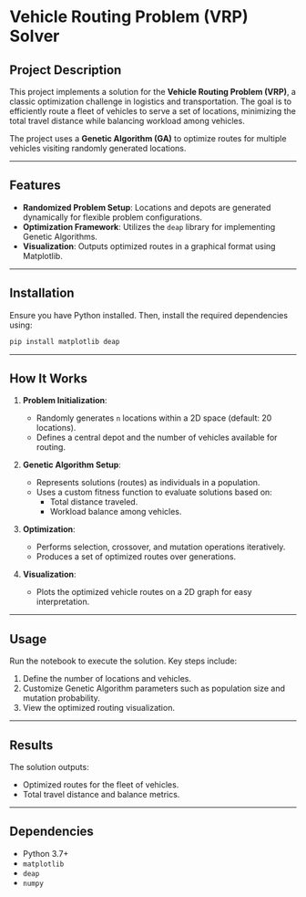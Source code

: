 # Vehicle Routing Problem (VRP) Solver

## Project Description
This project implements a solution for the **Vehicle Routing Problem (VRP)**, a classic optimization challenge in logistics and transportation. The goal is to efficiently route a fleet of vehicles to serve a set of locations, minimizing the total travel distance while balancing workload among vehicles.

The project uses a **Genetic Algorithm (GA)** to optimize routes for multiple vehicles visiting randomly generated locations.

---

## Features
- **Randomized Problem Setup**: Locations and depots are generated dynamically for flexible problem configurations.
- **Optimization Framework**: Utilizes the `deap` library for implementing Genetic Algorithms.
- **Visualization**: Outputs optimized routes in a graphical format using Matplotlib.

---

## Installation
Ensure you have Python installed. Then, install the required dependencies using:

```bash
pip install matplotlib deap
```

---

## How It Works
1. **Problem Initialization**:
   - Randomly generates `n` locations within a 2D space (default: 20 locations).
   - Defines a central depot and the number of vehicles available for routing.

2. **Genetic Algorithm Setup**:
   - Represents solutions (routes) as individuals in a population.
   - Uses a custom fitness function to evaluate solutions based on:
     - Total distance traveled.
     - Workload balance among vehicles.

3. **Optimization**:
   - Performs selection, crossover, and mutation operations iteratively.
   - Produces a set of optimized routes over generations.

4. **Visualization**:
   - Plots the optimized vehicle routes on a 2D graph for easy interpretation.

---

## Usage
Run the notebook to execute the solution. Key steps include:
1. Define the number of locations and vehicles.
2. Customize Genetic Algorithm parameters such as population size and mutation probability.
3. View the optimized routing visualization.

---

## Results
The solution outputs:
- Optimized routes for the fleet of vehicles.
- Total travel distance and balance metrics.

---

## Dependencies
- Python 3.7+
- `matplotlib`
- `deap`
- `numpy`

